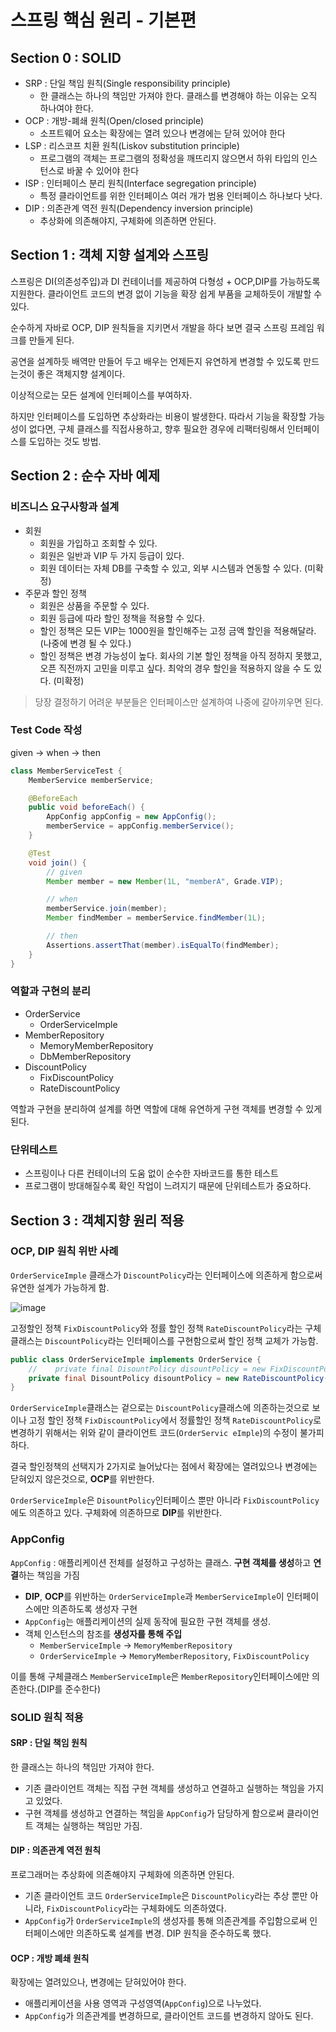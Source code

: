 # 스프링 핵심 원리 - 기본편

## Section 0 : SOLID

- SRP : 단일 책임 원칙(Single responsibility principle)
    - 한 클래스는 하나의 책임만 가져야 한다. 클래스를 변경해야 하는 이유는 오직 하나여야 한다.
- OCP : 개방-폐쇄 원칙(Open/closed principle)
    - 소프트웨어 요소는 확장에는 열려 있으나 변경에는 닫혀 있어야 한다
- LSP : 리스코프 치환 원칙(Liskov substitution principle)
    - 프로그램의 객체는 프로그램의 정확성을 깨뜨리지 않으면서 하위 타입의 인스턴스로 바꿀 수 있어야 한다
- ISP : 인터페이스 분리 원칙(Interface segregation principle)
    - 특정 클라이언트를 위한 인터페이스 여러 개가 범용 인터페이스 하나보다 낫다.
- DIP : 의존관계 역전 원칙(Dependency inversion principle)
    - 추상화에 의존해야지, 구체화에 의존하면 안된다.

## Section 1 : 객체 지향 설계와 스프링

스프링은 DI(의존성주입)과 DI 컨테이너를 제공하여 다형성 + OCP,DIP를 가능하도록 지원한다. 클라이언트 코드의 변경 없이 기능을 확장 쉽게 부품을 교체하듯이 개발할 수 있다.

순수하게 자바로 OCP, DIP 원칙들을 지키면서 개발을 하다 보면 결국 스프링 프레임 워크를 만들게 된다.

공연을 설계하듯 배역만 만들어 두고 배우는 언제든지 유연하게 변경할 수 있도록 만드는것이 좋은 객체지향 설계이다.

이상적으로는 모든 설계에 인터페이스를 부여하자.

하지만 인터페이스를 도입하면 추상화라는 비용이 발생한다. 따라서 기능을 확장할 가능성이 없다면, 구체 클래스를 직접사용하고, 향후 필요한 경우에 리팩터링해서 인터페이스를 도입하는 것도 방법.

## Section 2 : 순수 자바 예제

### 비즈니스 요구사항과 설계

- 회원
    - 회원을 가입하고 조회할 수 있다.
    - 회원은 일반과 VIP 두 가지 등급이 있다.
    - 회원 데이터는 자체 DB를 구축할 수 있고, 외부 시스템과 연동할 수 있다. (미확정)
- 주문과 할인 정책
    - 회원은 상품을 주문할 수 있다.
    - 회원 등급에 따라 할인 정책을 적용할 수 있다.
    - 할인 정책은 모든 VIP는 1000원을 할인해주는 고정 금액 할인을 적용해달라. (나중에 변경 될 수 있다.)
    - 할인 정책은 변경 가능성이 높다. 회사의 기본 할인 정책을 아직 정하지 못했고, 오픈 직전까지 고민을 미루고 싶다. 최악의 경우 할인을 적용하지 않을 수 도 있다. (미확정)

> 당장 결정하기 어려운 부분들은 인터페이스만 설계하여 나중에 갈아끼우면 된다.

### Test Code 작성

given -> when -> then

```java
class MemberServiceTest {
    MemberService memberService;

    @BeforeEach
    public void beforeEach() {
        AppConfig appConfig = new AppConfig();
        memberService = appConfig.memberService();
    }

    @Test
    void join() {
        // given
        Member member = new Member(1L, "memberA", Grade.VIP);

        // when
        memberService.join(member);
        Member findMember = memberService.findMember(1L);

        // then
        Assertions.assertThat(member).isEqualTo(findMember);
    }
}
```

### 역할과 구현의 분리

- OrderService
    - OrderServiceImple
- MemberRepository
    - MemoryMemberRepository
    - DbMemberRepository
- DiscountPolicy
    - FixDiscountPolicy
    - RateDiscountPolicy

역할과 구현을 분리하여 설계를 하면 역할에 대해 유연하게 구현 객체를 변경할 수 있게 된다.

### 단위테스트

- 스프링이나 다른 컨테이너의 도움 없이 순수한 자바코드를 통한 테스트
- 프로그램이 방대해질수록 확인 작업이 느려지기 때문에 단위테스트가 중요하다.

## Section 3 : 객체지향 원리 적용

### OCP, DIP 원칙 위반 사례

`OrderServiceImple` 클래스가 `DiscountPolicy`라는 인터페이스에 의존하게 함으로써 유연한 설계가 가능하게 함.

![image](https://user-images.githubusercontent.com/28651727/148065072-388899c0-dc14-43bd-a6f8-30cb7aceceff.png)

고정할인 정책 `FixDiscountPolicy`와 정률 할인 정책 `RateDiscountPolicy`라는 구체 클래스는 `DiscountPolicy`라는 인터페이스를 구현함으로써 할인 정책 교체가 가능함.

```java
public class OrderServiceImple implements OrderService {
    //    private final DisountPolicy disountPolicy = new FixDiscountPolicy();
    private final DisountPolicy disountPolicy = new RateDiscountPolicy(); // 구체클래스에 의존하기 때문에 OCP를 위반한다.
}
```

`OrderServiceImple`클래스는 겉으로는 `DiscountPolicy`클래스에 의존하는것으로 보이나 
고정 할인 정책 `FixDiscountPolicy`에서 정률할인 정책 `RateDiscountPolicy`로 변경하기 위해서는 
위와 같이 클라이언트 코드(`OrderServic eImple`)의 수정이 불가피 하다.

결국 할인정책의 선택지가 2가지로 늘어났다는 점에서 확장에는 열려있으나 변경에는 닫혀있지 않은것으로, **OCP**를 위반한다.

`OrderServiceImple`은 `DisountPolicy`인터페이스 뿐만 아니라 `FixDiscountPolicy`에도 의존하고 있다.
구체화에 의존하므로 **DIP**를 위반한다.

### AppConfig

`AppConfig` : 애플리케이션 전체를 설정하고 구성하는 클래스. **구현 객체를 생성**하고 **연결**하는 책임을 가짐

- **DIP**, **OCP**를 위반하는 `OrderServiceImple`과 `MemberServiceImple`이 인터페이스에만 의존하도록 생성자 구현
- `AppConfig`는 애플리케이션의 실제 동작에 필요한 구현 객체를 생성. 
- 객체 인스턴스의 참조를 **생성자를 통해 주입**
  - `MemberServiceImple` -> `MemoryMemberRepository`
  - `OrderServiceImple` -> `MemoryMemberRepository`, `FixDiscountPolicy`

이를 통해 구체클래스 `MemberServiceImple`은 `MemberRepository`인터페이스에만 의존한다.(DIP를 준수한다)

### SOLID 원칙 적용

#### SRP : 단일 책임 원칙

한 클래스는 하나의 책임만 가져야 한다.

- 기존 클라이언트 객체는 직접 구현 객체를 생성하고 연결하고 실행하는 책임을 가지고 있었다.
- 구현 객체를 생성하고 연결하는 책임을 `AppConfig`가 담당하게 함으로써 클라이언트 객체는 실행하는 책임만 가짐.

#### DIP : 의존관계 역전 원칙

프로그래머는 추상화에 의존해야지 구체화에 의존하면 안된다.

- 기존 클라이언트 코드 `OrderServiceImple`은 `DiscountPolicy`라는 추상 뿐만 아니라, `FixDiscountPolicy`라는 구체화에도 의존하였다.
- `AppConfig`가 `OrderServiceImple`의 생성자를 통해 의존관계를 주입함으로써 인터페이스에만 의존하도록 설계를 변경. DIP 원칙을 준수하도록 했다.

#### OCP : 개방 폐쇄 원칙

확장에는 열려있으나, 변경에는 닫혀있어야 한다.

- 애플리케이션을 사용 영역과 구성영역(`AppConfig`)으로 나누었다.
- `AppConfig`가 의존관계를 변경하므로, 클라이언트 코드를 변경하지 않아도 된다.



